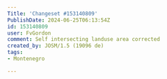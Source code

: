 ```yaml
---
Title: 'Changeset #153140809'
PublishDate: 2024-06-25T06:13:54Z
id: 153140809
user: FvGordon
comment: Self intersecting landuse area corrected
created_by: JOSM/1.5 (19096 de)
tags:
- Montenegro

---
```

